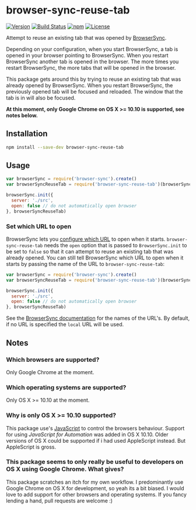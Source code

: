 # browser-sync-reuse-tab

[![Version](https://img.shields.io/npm/v/browser-sync-reuse-tab.svg?style=flat-square)](https://www.npmjs.com/package/browser-sync-reuse-tab)
[![Build Status](https://img.shields.io/travis/mike182uk/browser-sync-reuse-tab.svg?style=flat-square)](http://travis-ci.org/mike182uk/browser-sync-reuse-tab)
[![npm](https://img.shields.io/npm/dm/browser-sync-reuse-tab.svg?style=flat-square)](https://www.npmjs.com/package/browser-sync-reuse-tab)
[![License](https://img.shields.io/github/license/mike182uk/browser-sync-reuse-tab.svg?style=flat-square)](https://www.npmjs.com/package/browser-sync-reuse-tab)

Attempt to reuse an existing tab that was opened by [BrowserSync](https://www.browsersync.io/).

Depending on your configuration, when you start BrowserSync, a tab is opened in your browser pointing to BrowserSync. When you restart BrowserSync another tab is opened in the browser. The more times you restart BrowserSync, the more tabs that will be opened in the browser.

This package gets around this by trying to reuse an existing tab that was already opened by BrowserSync. When you restart BrowserSync, the previously opened tab will be focused and reloaded. The window that the tab is in will also be focused.

**At this moment, only Google Chrome on OS X >= 10.10 is supported, see notes below.**

## Installation

```bash
npm install --save-dev browser-sync-reuse-tab
```

## Usage

```js
var browserSync = require('browser-sync').create()
var browserSyncReuseTab = require('browser-sync-reuse-tab')(browserSync)

browserSync.init({
  server: './src',
  open: false // do not automatically open browser
}, browserSyncReuseTab)
```

### Set which URL to open

BrowserSync lets you [configure which URL]('browser-sync-reuse-tab') to open when it starts. `browser-sync-reuse-tab` needs the `open` option that is passed to `BrowserSync.init` to be set to `false` so that it can attempt to reuse an existing tab that was already opened. You can still tell BrowserSync which URL to open when it starts by passing the name of the URL to `browser-sync-reuse-tab`:

```js
var browserSync = require('browser-sync').create()
var browserSyncReuseTab = require('browser-sync-reuse-tab')(browserSync, 'external') // open the external URL when browserSync starts

browserSync.init({
  server: './src',
  open: false // do not automatically open browser
}, browserSyncReuseTab)
```

See the [BrowserSync documentation](https://www.browsersync.io/docs/options#option-open) for the names of the URL's. By default, if no URL is specified the `local` URL will be used.

## Notes

### Which browsers are supported?

Only Google Chrome at the moment.

### Which operating systems are supported?

Only OS X >= 10.10 at the moment.

### Why is only OS X >= 10.10 supported?

This package use's [JavaScript](https://developer.apple.com/library/content/releasenotes/InterapplicationCommunication/RN-JavaScriptForAutomation/Articles/Introduction.html#//apple_ref/doc/uid/TP40014508) to control the browsers behaviour. Support for using *JavaScript for Automation* was added in OS X 10.10. Older versions of OS X could be supported if i had used AppleScript instead. But AppleScript is gross.

### This package seems to only really be useful to developers on OS X using Google Chrome. What gives?

This package scratches an itch for my own workflow. I predominantly use Google Chrome on OS X for development, so yeah its a bit biased. I would love to add support for other browsers and operating systems. If you fancy lending a hand, pull requests are welcome :)

